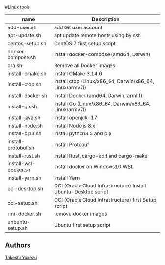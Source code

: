 #Linux tools

| name | Description |
|---|---|
| add-user.sh | add Git user account |
| apt-update.sh | apt update remote hosts using by ssh |
| centos-setup.sh | CentOS 7 first setup script |
| docker-compose.sh | Install docker-compose (amd64, Darwin) |
| dra.sh | Remove all Docker images |
| install-cmake.sh | Install CMake 3.14.0 |
| install-ctop.sh | Install ctop (Linux/x86_64, Darwin/x86_64, Linux/armv7l) |
| install-docker.sh | Install Docker (amd64, Darwin, armhf) |
| install-go.sh | Install Go (Linux/x86_64, Darwin/x86_64, Linux/armv7l) |
| install-java.sh | Install openjdk-17 |
| install-node.sh | Install Node.js 8.x |
| install-pip3.sh | Install python3.5 and pip |
| install-protobuf.sh | Install Protobuf |
| install-rust.sh | Install Rust, cargo-edit and cargo-make |
| install-wsl-docker.sh | Install docker on Windows10 WSL |
| install-yarn.sh | Install Yarn |
| oci-desktop.sh | OCI (Oracle Cloud Infrastructure) Install Ubuntu-Desktop script |
| oci-setup.sh | OCI (Oracle Cloud Infrastructure) first Setup script |
| rmi-docker.sh | remove docker images |
| unbuntu-setup.sh | Ubuntu first setup script |

## Authors
[Takeshi Yonezu](https://github.com/tkyonezu)
